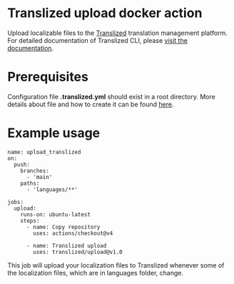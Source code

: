 # Translized upload docker action

Upload localizable files to the [Translized](https://www.translized.com/) translation management platform. 
For detailed documentation of Translized CLI, please [visit the documentation](https://docs.translized.com/docs/cli/basics/).

# Prerequisites

Configuration file **.translized.yml** should exist in a root directory.
More details about file and how to create it can be found [here](https://docs.translized.com/docs/cli/configuration).

# Example usage

    name: upload_translized
    on:
      push:
        branches:
          - 'main'
        paths:
          - 'languages/**'

    jobs:
      upload:
        runs-on: ubuntu-latest
        steps:
          - name: Copy repository
            uses: actions/checkout@v4

          - name: Translized upload
            uses: translized/upload@v1.0

This job will upload your localization files to Translized whenever some of the localization files, which are in languages folder, change. 
